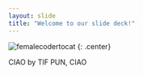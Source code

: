 ```yaml
---
layout: slide
title: "Welcome to our slide deck!"
---
```


![femalecodertocat](https://octodex.github.com/images/stormtroopocat.png)
{: .center}

CIAO by TIF PUN, CIAO
